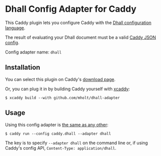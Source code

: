 Dhall Config Adapter for Caddy
==============================

This Caddy plugin lets you configure Caddy with the [Dhall configuration language](https://dhall-lang.org/).

The result of evaluating your Dhall document must be a valid [Caddy JSON config](https://caddyserver.com/docs/json/).

Config adapter name: `dhall`

## Installation

You can select this plugin on Caddy's [download page](https://caddyserver.com/download).

Or, you can plug it in by building Caddy yourself with [xcaddy](https://github.com/caddyserver/xcaddy):

```
$ xcaddy build --with github.com/mholt/dhall-adapter
```

## Usage

Using this config adapter is [the same as any other](https://caddyserver.com/docs/config-adapters#using-config-adapters):

```
$ caddy run --config caddy.dhall --adapter dhall
```

The key is to specify `--adapter dhall` on the command line or, if using Caddy's config API, `Content-Type: application/dhall`.
